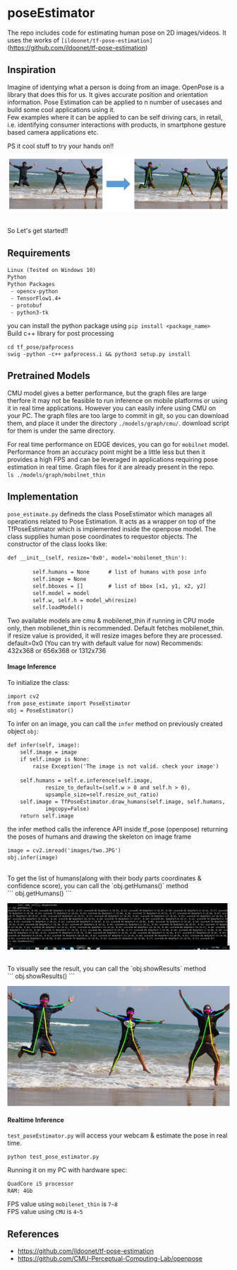 # poseEstimator
The repo includes code for estimating human pose on 2D images/videos. It uses the works of 
`[ildoonet/tf-pose-estimation]`(https://github.com/ildoonet/tf-pose-estimation)

## Inspiration
Imagine of identying what a person is doing from an image. OpenPose is a library 
that does this for us. It gives accurate position and orientation information.
Pose Estimation can be applied to n number of usecases and build some cool applications using it. <br />
Few examples where it can be applied to can be self driving cars, in retail, i.e. identifying consumer
interactions with products, in smartphone gesture based camera applications etc.


PS it cool stuff to try your hands on!!<br />
<p align="center">
	<img src="./images/fancy.png" />
</p> <br />
So Let's get started!!

## Requirements
```
Linux (Tested on Windows 10)
Python
Python Packages
 - opencv-python
 - TensorFlow1.4+
 - protobuf
 - python3-tk
```
you can install the python package using `pip install <package_name>` <br />
Build c++ library for post processing
```
cd tf_pose/pafprocess
swig -python -c++ pafprocess.i && python3 setup.py install
```
## Pretrained Models
CMU model gives a better performance, but the graph files are large therfore it
may not be feasible to run inference on mobile platforms or using it in real time 
applications. However you can easily infere using CMU on your PC. 
The graph files are too large to commit in git, so you can download them,
and place it under the directory `./models/graph/cmu/`. download script for them
is under the same directory.

For real time performance on EDGE devices, you can go for `mobilnet` model.
Performance from an accuracy point might be a little less but then it provides 
a high FPS and can be leveraged in applications requiring pose estimation in 
real time. Graph files for it are already present in the repo. <br />
`ls ./models/graph/mobilnet_thin`

## Implementation
`pose_estimate.py` defineds the class PoseEstimator which manages all operations related to 
Pose Estimation. It acts as a wrapper on top of the TfPoseEstimator which is implemented inside 
the openpose model. The class supplies human pose coordinates to requestor objects. The constructor
of the class looks like:<br />
```
def __init__(self, resize='0x0', model='mobilenet_thin'):

        self.humans = None      # list of humans with pose info
        self.image = None
        self.bboxes = []        # list of bbox [x1, y1, x2, y2]
		self.model = model
		self.w, self.h = model_wh(resize)
        self.loadModel()
```
Two available models are cmu & mobilenet_thin if running in CPU mode only, 
then mobilenet_thin is recommended. Default fetches mobilenet_thin.
if resize value is provided, it will resize images before they are processed. default=0x0 
(You can try with default value for now)
Recommends:	432x368 or 656x368 or 1312x736

#### Image Inference
To initialize the class: 
```
import cv2
from pose_estimate import PoseEstimator
obj = PoseEstimator()
```
To infer on an image, you can call the `infer` method on previously created object `obj`:
```
def infer(self, image):
    self.image = image
    if self.image is None:
        raise Exception('The image is not valid. check your image')

    self.humans = self.e.inference(self.image,
            resize_to_default=(self.w > 0 and self.h > 0),
            upsample_size=self.resize_out_ratio)
    self.image = TfPoseEstimator.draw_humans(self.image, self.humans,
            imgcopy=False)
    return self.image
```
the infer method calls the inference API inside tf_pose (openpose)
returning the poses of humans and drawing the skeleton
on image frame
```
image = cv2.imread('images/two.JPG')
obj.infer(image)
```
<br />
To get the list of humans(along with their body parts coordinates & confidence score), 
you can call the `obj.getHumans()` method <br />
```
obj.getHumans()
```
<br />
<p align="center">
	<img src="./images/getHumans.png" />
</p>
<br />
To visually see the result, you can call the `obj.showResults` method <br />
```
obj.showResults()
```
<br />
<p align="center">
	<img src="./images/result.png" />
</p>

#### Realtime Inference
`test_poseEstimator.py` will access your webcam & estimate the pose in real time. <br />
```
python test_pose_estimator.py
```
Running it on my PC with hardware spec:
```
QuadCore i5 processor
RAM: 4Gb
```
FPS value using `mobilenet_thin` is `7~8` <br />
FPS value using `CMU` is `4~5` <br />

## References
- https://github.com/ildoonet/tf-pose-estimation
- https://github.com/CMU-Perceptual-Computing-Lab/openpose
